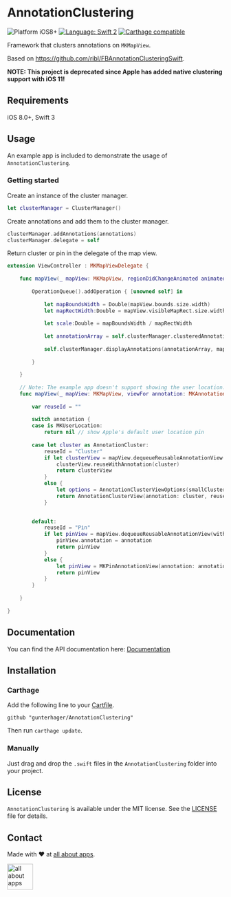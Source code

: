 # AnnotationClustering

<img src="https://img.shields.io/badge/Platform-iOS%208-blue.svg" alt="Platform iOS8+">
<a href="https://developer.apple.com/swift"><img src="https://img.shields.io/badge/Language-Swift%203-orange.svg" alt="Language: Swift 2" /></a>
<a href="https://github.com/Carthage/Carthage"><img src="https://img.shields.io/badge/Carthage-compatible-brightgreen.svg" alt="Carthage compatible" /></a>


Framework that clusters annotations on `MKMapView`.

Based on https://github.com/ribl/FBAnnotationClusteringSwift.

**NOTE: This project is deprecated since Apple has added native clustering support with iOS 11!**

## Requirements

iOS 8.0+, Swift 3

## Usage

An example app is included to demonstrate the usage of `AnnotationClustering`.

### Getting started

Create an instance of the cluster manager.

```swift
let clusterManager = ClusterManager()
```

Create annotations and add them to the cluster manager.

```swift
clusterManager.addAnnotations(annotations)
clusterManager.delegate = self
```

Return cluster or pin in the delegate of the map view.

```swift
extension ViewController : MKMapViewDelegate {
    
    func mapView(_ mapView: MKMapView, regionDidChangeAnimated animated: Bool){
        
        OperationQueue().addOperation { [unowned self] in
            
            let mapBoundsWidth = Double(mapView.bounds.size.width)
            let mapRectWidth:Double = mapView.visibleMapRect.size.width
            
            let scale:Double = mapBoundsWidth / mapRectWidth
            
            let annotationArray = self.clusterManager.clusteredAnnotationsWithinMapRect(self.mapView.visibleMapRect, withZoomScale:scale)
            
            self.clusterManager.displayAnnotations(annotationArray, mapView: mapView)
            
        }
        
    }
    
    // Note: The example app doesn't support showing the user location. The handling of the user location pin is given as an example here in case your app wants to use it.
    func mapView(_ mapView: MKMapView, viewFor annotation: MKAnnotation) -> MKAnnotationView? {
        
        var reuseId = ""
        
        switch annotation {
        case is MKUserLocation:
            return nil // show Apple's default user location pin
            
        case let cluster as AnnotationCluster:
            reuseId = "Cluster"
            if let clusterView = mapView.dequeueReusableAnnotationView(withIdentifier: reuseId) as? AnnotationClusterView {
                clusterView.reuseWithAnnotation(cluster)
                return clusterView
            }
            else {
                let options = AnnotationClusterViewOptions(smallClusterImage: "cluster_2_30", mediumClusterImage: "cluster_2_40", largeClusterImage: "cluster_2_50")
                return AnnotationClusterView(annotation: cluster, reuseIdentifier: reuseId, options: options)
            }
            

        default:
            reuseId = "Pin"
            if let pinView = mapView.dequeueReusableAnnotationView(withIdentifier: reuseId) as? MKPinAnnotationView {
                pinView.annotation = annotation
                return pinView
            }
            else {
                let pinView = MKPinAnnotationView(annotation: annotation, reuseIdentifier: reuseId)
                return pinView
            }
        }
        
    }
    
}
```

## Documentation

You can find the API documentation here: [Documentation](https://github.com/gunterhager/AnnotationClustering/blob/master/docs/index.html)

## Installation

### Carthage

Add the following line to your [Cartfile](https://github.com/Carthage/Carthage/blob/master/Documentation/Artifacts.md#cartfile).

```
github "gunterhager/AnnotationClustering"
```

Then run `carthage update`.

### Manually

Just drag and drop the `.swift` files in the `AnnotationClustering` folder into your project.

## License

`AnnotationClustering` is available under the MIT license. See the [LICENSE](https://github.com/gunterhager/AnnotationClustering/blob/master/LICENSE) file for details.

## Contact

Made with ❤ at [all about apps](https://www.allaboutapps.at).

<img src="https://github.com/gunterhager/AnnotationClustering/blob/master/Resources/aaa_logo.png" height="60" alt="all about apps" />

